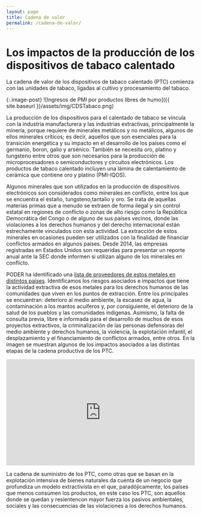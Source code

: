 ```yaml
---
layout: page
title: Cadena de valor
permalink: /cadena-de-valor/
---
```


# Los impactos de la producción de los dispositivos de tabaco calentado

La cadena de valor de los dispositivos de tabaco calentado (PTC) comienza con las unidades de tabaco, ligadas al cultivo y procesamiento del tabaco.

{:.image-post}
![Ingresos de PMI por productos libres de humo]({{ site.baseurl }}/assets/img/CDSTabaco.png)

La producción de los dispositivos para el calentado de tabaco se vincula con la industria manufacturera y las industrias extractivas, principalmente la minería, porque requiere de minerales metálicos y no metálicos, algunos de ellos minerales críticos; es decir, aquellos que son esenciales para la transición energética y su impacto en el desarrollo de los países como el germanio, boron, galio y arsénico. También se necesita oro, platino y tungsteno entre otros que son necesarios para la producción de microprocesadores o semiconductores y circuitos electrónicos. Los productos de tabaco calentado incluyen una lámina de calentamiento de cerámica que contiene oro y platino (PMI-IQOS).

Algunos minerales que son utilizados en la producción de dispositivos electrónicos son considerados como minerales en conflicto, entre los que se encuentra el estaño, tungsteno,tantalio y oro. Se trata de aquellas materias primas que a menudo se extraen de forma ilegal y sin control estatal en regiones de conflicto o zonas de alto riesgo como la República Democrática del Congo o de alguno de sus países vecinos, donde las violaciones a los derechos humanos y del derecho internacional están estrechamente vinculados con esta actividad. La extracción de estos minerales en ocasiones pueden ser utilizados con la finalidad de financiar conflictos armados en algunos países. Desde 2014, las empresas registradas en Estados Unidos son requeridas para presentar un reporte anual ante la SEC donde informen si utilizan
alguno de los minerales en conflicto.

PODER ha identificado una [lista de proveedores de estos metales en distintos países]( link ). Identificamos los riesgos asociados e impactos que tiene la actividad extractiva de esos metales para los derechos humanos de las comunidades que viven en los puntos de extracción. Entre los principales se encuentran: deterioro al medio ambiente, la escasez de agua, la contaminación a los mantos acuíferos y, por consiguiente, el deterioro de la salud de los pueblos y las comunidades indígenas. Asimismo, la falta de consulta previa, libre e informada para el desarrollo de muchos de esos proyectos extractivos, la criminalización de las personas defensoras del medio ambiente y derechos humanos, la violencia, la explotación infantil, el desplazamiento y el financiamiento de conflictos armados, entre otros. En la imagen se muestran algunos de los impactos asociados a las distintas etapas de la cadena productiva de los PTC.

<div style="width: 100%;"><div style="position: relative; padding-bottom: 56.25%; padding-top: 0; height: 0;"><iframe title="AH-PMI" frameborder="0" width="1200" height="675" style="position: absolute; top: 0; left: 0; width: 100%; height: 100%;" src="https://view.genial.ly/65dcb0189fec8e001497ae37" type="text/html" allowscriptaccess="always" allowfullscreen="true" scrolling="yes" allownetworking="all"></iframe> </div> </div>

La cadena de suministro de los PTC, como otras que se basan en la explotación intensiva de bienes naturales da cuenta de un negocio que profundiza un modelo extractivista en el que, paradójicamente, los países que menos consumen los productos, en este caso los PTC, son aquellos donde se quedan y resientencon mayor fuerza los pasivos ambientales, sociales y las consecuencias de las violaciones a los derechos humanos.
